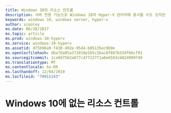 ```yaml
---
title: Windows 10의 리소스 컨트롤
description: 서버 전용 기능으로 Windows 10의 Hyper-V 관리자에 표시될 수도 있지만 사용할 수는 없습니다.
keywords: windows 10, windows server, hyper-v
author: scooley
ms.date: 06/28/2017
ms.topic: article
ms.prod: windows-10-hyperv
ms.service: windows-10-hyperv
ms.assetid: d75b96a9-f430-492e-95d4-b05135ec9b9e
ms.openlocfilehash: dba7da05a372018e2b5c2bac8f887b53dfb6cf91
ms.sourcegitcommit: 1ca9d7562a877c47f227f1a8e6583cb024909749
ms.translationtype: MT
ms.contentlocale: ko-KR
ms.lasthandoff: 12/04/2019
ms.locfileid: "74911143"
---
```

# <a name="resource-controls-missing-on-windows-10"></a>Windows 10에 없는 리소스 컨트롤
